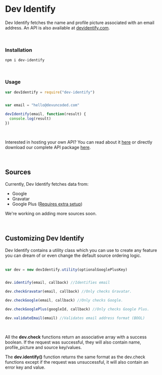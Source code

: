 # Dev Identify
Dev Identify fetches the name and profile picture associated with an email address. An API is also available at [devidentify.com](https://devidentify.com).

<br />

### Installation

    npm i dev-identify

<br />    

### Usage

   ```javascript
   var devIdentify = require("dev-identify")


   var email = "hello@devuncoded.com"

   devIdentify(email, function(result) {
     console.log(result)
   })
```
<br />

Interested in hosting your own API? You can read about it [here](https://github.com/DevUncoded/dev-identify/wiki/Replicating-The-Whole-Dev-Identify-API) or directly download our complete API package [here](https://github.com/DevUncoded/dev-identify/releases).

<br />

## Sources
Currently, Dev Identify fetches data from:

 - Google
 - Gravatar
 - Google Plus ([Requires extra setup](https://github.com/DevUncoded/dev-identify/wiki/Configuring-Google-Plus))

We're working on adding more sources soon.


<br />

## Customizing Dev Identify

Dev Identify contains a utility class which you can use to create any feature you can dream of or even change the default source ordering logic.
<br /><br />

```javascript
var dev = new devIdentify.utility(optionalGooglePlusKey)


dev.identify(email, callback) //Identifies email

dev.checkGravatar(email, callback) //Only checks Gravatar.

dev.checkGoogle(email, callback) //Only checks Google.

dev.checkGooglePlus(googleId, callback) //Only checks Google Plus.

dev.validateEmail(email) //Validates email address format (BOOL)
```

 <br />   

 All the **dev.check** functions return an associative array with a success boolean.
 If the request was successful, they will also contain name, profile_picture and source key/values.
 <br />

 The **dev.identify()** function returns the same format as the dev.check functions except if the request was unsuccessful, it will also contain an error key and value.
